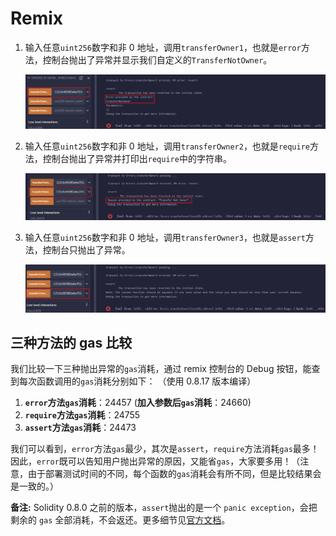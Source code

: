 # Remix

1. 输入任意`uint256`数字和非 0 地址，调用`transferOwner1`，也就是`error`方法，控制台抛出了异常并显示我们自定义的`TransferNotOwner`。

   ![15-1.png](./img/15-1.png)

2. 输入任意`uint256`数字和非 0 地址，调用`transferOwner2`，也就是`require`方法，控制台抛出了异常并打印出`require`中的字符串。

   ![15-2.png](./img/15-2.png)

3. 输入任意`uint256`数字和非 0 地址，调用`transferOwner3`，也就是`assert`方法，控制台只抛出了异常。

   ![15-3.png](./img/15-3.png)

## 三种方法的 gas 比较

我们比较一下三种抛出异常的`gas`消耗，通过 remix 控制台的 Debug 按钮，能查到每次函数调用的`gas`消耗分别如下：
（使用 0.8.17 版本编译）

1. **`error`方法`gas`消耗**：24457 (**加入参数后`gas`消耗**：24660)
2. **`require`方法`gas`消耗**：24755
3. **`assert`方法`gas`消耗**：24473

我们可以看到，`error`方法`gas`最少，其次是`assert`，`require`方法消耗`gas`最多！因此，`error`既可以告知用户抛出异常的原因，又能省`gas`，大家要多用！（注意，由于部署测试时间的不同，每个函数的`gas`消耗会有所不同，但是比较结果会是一致的。）

**备注:** Solidity 0.8.0 之前的版本，`assert`抛出的是一个 `panic exception`，会把剩余的 `gas` 全部消耗，不会返还。更多细节见[官方文档](https://docs.soliditylang.org/en/v0.8.17/control-structures.html)。
